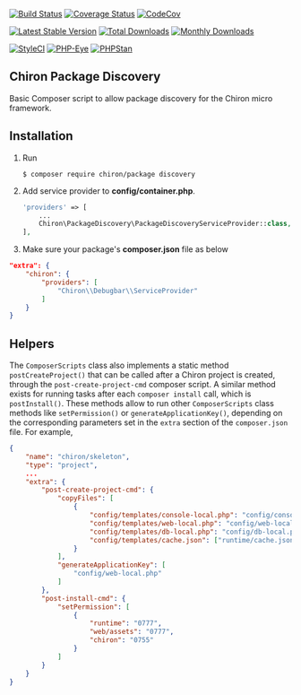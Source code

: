 [![Build Status](https://travis-ci.org/ncou/Chiron-PackageDiscovery.svg?branch=master)](https://travis-ci.org/ncou/Chiron-PackageDiscovery)
[![Coverage Status](https://coveralls.io/repos/github/ncou/Chiron-PackageDiscovery/badge.svg?branch=master)](https://coveralls.io/github/ncou/Chiron-PackageDiscovery?branch=master)
[![CodeCov](https://codecov.io/gh/ncou/Chiron-PackageDiscovery/branch/master/graph/badge.svg)](https://codecov.io/gh/ncou/Chiron-PackageDiscovery)

[![Latest Stable Version](https://poser.pugx.org/chiron/package-discovery/v/stable.png)](https://packagist.org/packages/chiron/package-discovery)
[![Total Downloads](https://img.shields.io/packagist/dt/chiron/package-discovery.svg?style=flat-square)](https://packagist.org/packages/chiron/package-discovery/stats)
[![Monthly Downloads](https://img.shields.io/packagist/dm/chiron/package-discovery.svg?style=flat-square)](https://packagist.org/packages/chiron/package-discovery/stats)

[![StyleCI](https://styleci.io/repos/150878536/shield?style=flat)](https://styleci.io/repos/150878536)
[![PHP-Eye](https://php-eye.com/badge/chiron/package-discovery/tested.svg?style=flat)](https://php-eye.com/package/chiron/package-discovery)
[![PHPStan](https://img.shields.io/badge/PHPStan-enabled-brightgreen.svg?style=flat)](https://github.com/phpstan/phpstan)

Chiron Package Discovery
---------------

Basic Composer script to allow package discovery for the Chiron micro framework.

Installation
------------

1. Run
    ```
    $ composer require chiron/package discovery
    ```

2. Add service provider to **config/container.php**.
    ```php
    'providers' => [
        ...
        Chiron\PackageDiscovery\PackageDiscoveryServiceProvider::class,
    ],
    ```

3. Make sure your package's **composer.json** file as below
```json
"extra": {
    "chiron": {
        "providers": [
            "Chiron\\Debugbar\\ServiceProvider"
        ]
    }
}
```

Helpers
-----

The `ComposerScripts` class also implements a static method `postCreateProject()` that can be called after
a Chiron project is created, through the `post-create-project-cmd` composer script.
A similar method exists for running tasks after each `composer install` call, which is `postInstall()`.
These methods allow to run other `ComposerScripts` class methods like `setPermission()` or `generateApplicationKey()`, 
depending on the corresponding parameters set in the `extra` section of the `composer.json` file.
For example,

```json
{
    "name": "chiron/skeleton",
    "type": "project",
    ...
    "extra": {
        "post-create-project-cmd": {
            "copyFiles": [
                {
                    "config/templates/console-local.php": "config/console-local.php",
                    "config/templates/web-local.php": "config/web-local.php",
                    "config/templates/db-local.php": "config/db-local.php",
                    "config/templates/cache.json": ["runtime/cache.json", true]
                }
            ],
            "generateApplicationKey": [
                "config/web-local.php"
            ]
        },
        "post-install-cmd": {
            "setPermission": [
                {
                    "runtime": "0777",
                    "web/assets": "0777",
                    "chiron": "0755"
                }
            ]
        }
    }
}
```
